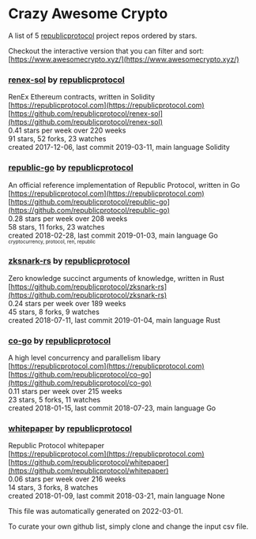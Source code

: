 # Crazy Awesome Crypto
A list of 5 [republicprotocol](https://github.com/republicprotocol) project repos ordered by stars.  

Checkout the interactive version that you can filter and sort: 
[https://www.awesomecrypto.xyz/](https://www.awesomecrypto.xyz/)  


### [renex-sol](https://github.com/republicprotocol/renex-sol) by [republicprotocol](https://github.com/republicprotocol)  
RenEx Ethereum contracts, written in Solidity  
[https://republicprotocol.com](https://republicprotocol.com)  
[https://github.com/republicprotocol/renex-sol](https://github.com/republicprotocol/renex-sol)  
0.41 stars per week over 220 weeks  
91 stars, 52 forks, 23 watches  
created 2017-12-06, last commit 2019-03-11, main language Solidity  


### [republic-go](https://github.com/republicprotocol/republic-go) by [republicprotocol](https://github.com/republicprotocol)  
An official reference implementation of Republic Protocol, written in Go  
[https://republicprotocol.com](https://republicprotocol.com)  
[https://github.com/republicprotocol/republic-go](https://github.com/republicprotocol/republic-go)  
0.28 stars per week over 208 weeks  
58 stars, 11 forks, 23 watches  
created 2018-02-28, last commit 2019-01-03, main language Go  
<sub><sup>cryptocurrency, protocol, ren, republic</sup></sub>


### [zksnark-rs](https://github.com/republicprotocol/zksnark-rs) by [republicprotocol](https://github.com/republicprotocol)  
Zero knowledge succinct arguments of knowledge, written in Rust  
[https://github.com/republicprotocol/zksnark-rs](https://github.com/republicprotocol/zksnark-rs)  
0.24 stars per week over 189 weeks  
45 stars, 8 forks, 9 watches  
created 2018-07-11, last commit 2019-01-04, main language Rust  


### [co-go](https://github.com/republicprotocol/co-go) by [republicprotocol](https://github.com/republicprotocol)  
A high level concurrency and parallelism libary  
[https://republicprotocol.com](https://republicprotocol.com)  
[https://github.com/republicprotocol/co-go](https://github.com/republicprotocol/co-go)  
0.11 stars per week over 215 weeks  
23 stars, 5 forks, 11 watches  
created 2018-01-15, last commit 2018-07-23, main language Go  


### [whitepaper](https://github.com/republicprotocol/whitepaper) by [republicprotocol](https://github.com/republicprotocol)  
Republic Protocol whitepaper  
[https://republicprotocol.com](https://republicprotocol.com)  
[https://github.com/republicprotocol/whitepaper](https://github.com/republicprotocol/whitepaper)  
0.06 stars per week over 216 weeks  
14 stars, 3 forks, 8 watches  
created 2018-01-09, last commit 2018-03-21, main language None  


This file was automatically generated on 2022-03-01.  

To curate your own github list, simply clone and change the input csv file.  